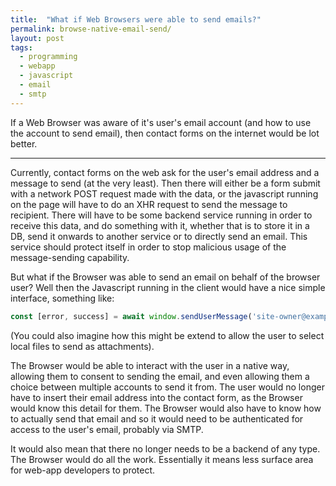 ```yaml
---
title:  "What if Web Browsers were able to send emails?" 
permalink: browse-native-email-send/
layout: post
tags:
  - programming
  - webapp
  - javascript
  - email
  - smtp
---
```


If a Web Browser was aware of it's user's email account (and how to use the account to send email), then contact forms on the internet would be lot better.

---

Currently, contact forms on the web ask for the user's email address and a message to send (at the very least). Then there will either be a form submit with a network POST request made with the data, or the javascript running on the page will have to do an XHR request to send the message to recipient. There will have to be some backend service running in order to receive this data, and do something with it, whether that is to store it in a DB, send it onwards to another service or to directly send an email. This service should protect itself in order to stop malicious usage of the message-sending capability.

But what if the Browser was able to send an email on behalf of the browser user? Well then the Javascript running in the client would have a nice simple interface, something like:

```javascript
const [error, success] = await window.sendUserMessage('site-owner@example.com', 'Message Title', 'Message Body');
```

(You could also imagine how this might be extend to allow the user to select local files to send as attachments).

The Browser would be able to interact with the user in a native way, allowing them to consent to sending the email, and even allowing them a choice between multiple accounts to send it from. The user would no longer have to insert their email address into the contact form, as the Browser would know this detail for them. The Browser would also have to know how to actually send that email and so it would need to be authenticated for access to the user's email, probably via SMTP.

It would also mean that there no longer needs to be a backend of any type. The Browser would do all the work. Essentially it means less surface area for web-app developers to protect.
